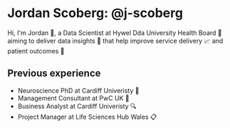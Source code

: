 # Jordan Scoberg: @j-scoberg

Hi, I'm Jordan 👋, a Data Scientist at Hywel Dda University Health Board :hospital: aiming to deliver data insights :crystal_ball: that help improve service delivery :chart_with_upwards_trend: and patient outcomes :raised_hands:

## Previous experience
- Neuroscience PhD at Cardiff Univeristy :microscope:
- Management Consultant at PwC UK :office:
- Business Analyst at Cardiff Univeristy :mag:
- Project Manager at Life Sciences Hub Wales :clipboard:



<!--
**j-scoberg/j-scoberg** is a ✨ _special_ ✨ repository because its `README.md` (this file) appears on your GitHub profile.

Here are some ideas to get you started:

- 🔭 I’m currently working on ...
- 🌱 I’m currently learning ...
- 👯 I’m looking to collaborate on ...
- 🤔 I’m looking for help with ...
- 💬 Ask me about ...
- 📫 How to reach me: ...
- 😄 Pronouns: ...
- ⚡ Fun fact: ...
-->

